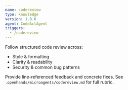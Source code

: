 ```yaml
---
name: codereview
type: knowledge
version: 1.0.0
agent: CodeActAgent
triggers:
  - /codereview
---
```


Follow structured code review across:
- Style & formatting
- Clarity & readability
- Security & common bug patterns

Provide line-referenced feedback and concrete fixes. See `.openhands/microagents/codereview.md` for full rubric.


